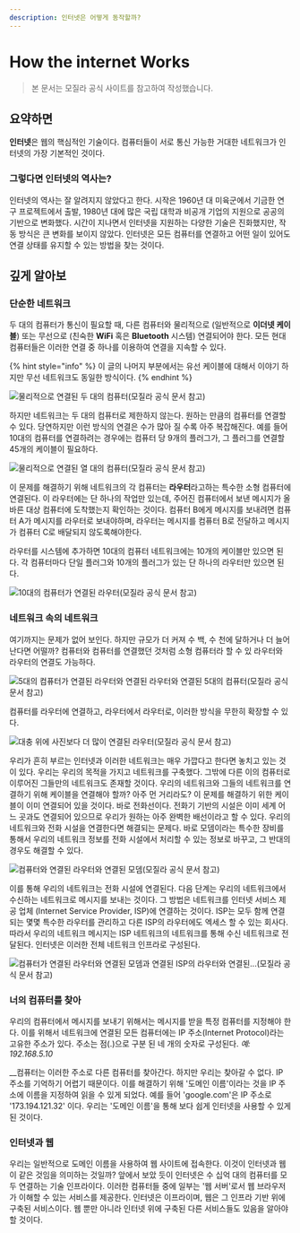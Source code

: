 ```yaml
---
description: 인터넷은 어떻게 동작할까?
---
```


# How the internet Works

> 본 문서는 모질라 공식 사이트를 참고하여 작성했습니다.

## 요약하면

 **인터넷**은 웹의 핵심적인 기술이다. 컴퓨터들이 서로 통신 가능한 거대한 네트워크가 인터넷의 가장 기본적인 것이다.

### 그렇다면 인터넷의 역사는?

 인터넷의 역사는 잘 알려지지 않았다고 한다. 시작은 1960년 대 미육군에서 기금한 연구 프로젝트에서 출발, 1980년 대에 많은 국립 대학과 비공개 기업의 지원으로 공공의 기반으로 변화했다. 시간이 지나면서 인터넷을 지원하는 다양한 기술은 진화했지만, 작동 방식은 큰 변화를 보이지 않았다. 인터넷은 모든 컴퓨터를 연결하고 어떤 일이 있어도 연결 상태를 유지할 수 있는 방법을 찾는 것이다.

## 깊게 알아보

### 단순한 네트워크

 두 대의 컴퓨터가 통신이 필요할 때, 다른 컴퓨터와 물리적으로 \(일반적으로 **이더넷 케이블**\) 또는 무선으로 \(친숙한 **WiFi** 혹은 **Bluetooth** 시스템\) 연결되어야 한다. 모든 현대 컴퓨터들은 이러한 연결 중 하나를 이용하여 연결을 지속할 수 있다.

{% hint style="info" %}
이 글의 나머지 부분에서는 유선 케이블에 대해서 이야기 하지만 무선 네트워크도 동일한 방식이다.
{% endhint %}

![&#xBB3C;&#xB9AC;&#xC801;&#xC73C;&#xB85C; &#xC5F0;&#xACB0;&#xB41C; &#xB450; &#xB300;&#xC758; &#xCEF4;&#xD4E8;&#xD130;\(&#xBAA8;&#xC9C8;&#xB77C; &#xACF5;&#xC2DD; &#xBB38;&#xC11C; &#xCC38;&#xACE0;\)](.gitbook/assets/image%20%285%29.png)

 하지만 네트워크는 두 대의 컴퓨터로 제한하지 않는다. 원하는 만큼의 컴퓨터를 연결할 수 있다. 당연하지만 이런 방식의 연결은 수가 많아 질 수록 아주 복잡해진다. 예를 들어 10대의 컴퓨터를 연결하려는 경우에는 컴퓨터 당 9개의 플러그가, 그 플러그를 연결할 45개의 케이블이 필요하다.

![&#xBB3C;&#xB9AC;&#xC801;&#xC73C;&#xB85C; &#xC5F0;&#xACB0;&#xB41C; &#xC5F4; &#xB300;&#xC758; &#xCEF4;&#xD4E8;&#xD130;\(&#xBAA8;&#xC9C8;&#xB77C; &#xACF5;&#xC2DD; &#xBB38;&#xC11C; &#xCC38;&#xACE0;\)](.gitbook/assets/image%20%283%29.png)

 이 문제를 해결하기 위해 네트워크의 각 컴퓨터는 **라우터**라고하는 특수한 소형 컴퓨터에 연결된다. 이 라우터에는 단 하나의 작업만 있는데, 주어진 컴퓨터에서 보낸 메시지가 올바른 대상 컴퓨터에 도착했는지 확인하는 것이다. 컴퓨터 B에게 메시지를 보내려면 컴퓨터 A가 메시지를 라우터로 보내야하며, 라우터는 메시지를 컴퓨터 B로 전달하고 메시지가 컴퓨터 C로 배달되지 않도록해야한다.

 라우터를 시스템에 추가하면 10대의 컴퓨터 네트워크에는 10개의 케이블만 있으면 된다. 각 컴퓨터마다 단일 플러그와 10개의 플러그가 있는 단 하나의 라우터만 있으면 된다.

![10&#xB300;&#xC758; &#xCEF4;&#xD4E8;&#xD130;&#xAC00; &#xC5F0;&#xACB0;&#xB41C; &#xB77C;&#xC6B0;&#xD130;\(&#xBAA8;&#xC9C8;&#xB77C; &#xACF5;&#xC2DD; &#xBB38;&#xC11C; &#xCC38;&#xACE0;\)](.gitbook/assets/image%20%289%29.png)

### 네트워크 속의 네트워크

 여기까지는 문제가 없어 보인다. 하지만 규모가 더 커져 수 백, 수 천에 달하거나 더 늘어난다면 어떨까? 컴퓨터와 컴퓨터를 연결했던 것처럼 소형 컴퓨터라 할 수 있 라우터와 라우터의 연결도 가능하다.

![5&#xB300;&#xC758; &#xCEF4;&#xD4E8;&#xD130;&#xAC00; &#xC5F0;&#xACB0;&#xB41C; &#xB77C;&#xC6B0;&#xD130;&#xC640; &#xC5F0;&#xACB0;&#xB41C; &#xB77C;&#xC6B0;&#xD130;&#xC640; &#xC5F0;&#xACB0;&#xB41C; 5&#xB300;&#xC758; &#xCEF4;&#xD4E8;&#xD130;\(&#xBAA8;&#xC9C8;&#xB77C; &#xACF5;&#xC2DD; &#xBB38;&#xC11C; &#xCC38;&#xACE0;\)](.gitbook/assets/image%20%286%29.png)

 컴퓨터를 라우터에 연결하고, 라우터에서 라우터로, 이러한 방식을 무한히 확장할 수 있다.

![&#xB300;&#xCDA9; &#xC704;&#xC5D0; &#xC0AC;&#xC9C4;&#xBCF4;&#xB2E4; &#xB354; &#xB9CE;&#xC774; &#xC5F0;&#xACB0;&#xB41C; &#xB77C;&#xC6B0;&#xD130;\(&#xBAA8;&#xC9C8;&#xB77C; &#xACF5;&#xC2DD; &#xBB38;&#xC11C; &#xCC38;&#xACE0;\)](.gitbook/assets/image%20%287%29.png)

 우리가 흔히 부르는 인터넷과 이러한 네트워크는 매우 가깝다고 한다면 놓치고 있는 것이 있다. 우리는 우리의 목적을 가지고 네트워크를 구축했다. 그밖에 다른 이의 컴퓨터로 이루어진 그들만의 네트워크도 존재할 것이다. 우리의 네트워크와 그들의 네트워크를 연결하기 위해 케이블을 연결해야 할까? 아주 먼 거리라도? 이 문제를 해결하기 위한 케이블이 이미 연결되어 있을 것이다. 바로 전화선이다. 전화기 기반의 시설은 이미 세계 어느 곳과도 연결되어 있으므로 우리가 원하는 아주 완벽한 배선이라고 할 수 있다. 우리의 네트워크와 전화 시설을 연결한다면 해결되는 문제다. 바로 모뎀이라는 특수한 장비를 통해서 우리의 네트워크 정보를 전화 시설에서 처리할 수 있는 정보로 바꾸고, 그 반대의 경우도 해결할 수 있다.

![&#xCEF4;&#xD4E8;&#xD130;&#xC640; &#xC5F0;&#xACB0;&#xB41C; &#xB77C;&#xC6B0;&#xD130;&#xC640; &#xC5F0;&#xACB0;&#xB41C; &#xBAA8;&#xB380;\(&#xBAA8;&#xC9C8;&#xB77C; &#xACF5;&#xC2DD; &#xBB38;&#xC11C; &#xCC38;&#xACE0;\)](.gitbook/assets/image%20%288%29.png)

 이를 통해 우리의 네트워크는 전화 시설에 연결된다. 다음 단계는 우리의 네트워크에서 수신하는 네트워크로 메시지를 보내는 것이다. 그 방법은 네트워크를 인터넷 서비스 제공 업체 \(Internet Service Provider, ISP\)에 연결하는 것이다. ISP는 모두 함께 연결되는 몇몇 특수한 라우터를 관리하고 다른 ISP의 라우터에도 엑세스 할 수 있는 회사다. 따라서 우리의 네트워크 메시지는 ISP 네트워크의 네트워크를 통해 수신 네트워크로 전달된다. 인터넷은 이러한 전체 네트워크 인프라로 구성된다.

![&#xCEF4;&#xD4E8;&#xD130;&#xAC00; &#xC5F0;&#xACB0;&#xB41C; &#xB77C;&#xC6B0;&#xD130;&#xC640; &#xC5F0;&#xACB0;&#xB41C; &#xBAA8;&#xB380;&#xACFC; &#xC5F0;&#xACB0;&#xB41C; ISP&#xC758; &#xB77C;&#xC6B0;&#xD130;&#xC640; &#xC5F0;&#xACB0;&#xB41C;...\(&#xBAA8;&#xC9C8;&#xB77C; &#xACF5;&#xC2DD; &#xBB38;&#xC11C; &#xCC38;&#xACE0;\)](.gitbook/assets/image%20%284%29.png)

### 너의 컴퓨터를 찾아

 우리의 컴퓨터에서 메시지를 보내기 위해서는 메시지를 받을 특정 컴퓨터를 지정해야 한다. 이를 위해서 네트워크에 연결된 모든 컴퓨터에는 IP 주소\(Internet Protocol\)라는 고유한 주소가 있다. 주소는 점\(.\)으로 구분 된 네 개의 숫자로 구성된다. _예: 192.168.5.10_

 __컴퓨터는 이러한 주소로 다른 컴퓨터를 찾아간다. 하지만 우리는 찾아갈 수 없다. IP 주소를 기억하기 어렵기 때문이다. 이를 해결하기 위해 '도메인 이름'이라는 것을 IP 주소에 이름을 지정하여 읽을 수 있게 되었다. 예를 들어 'google.com'은 IP 주소로 '173.194.121.32' 이다. 우리는 '도메인 이름'을 통해 보다 쉽게 인터넷을 사용할 수 있게 된 것이다.

### 인터넷과 웹

 우리는 일반적으로 도메인 이름을 사용하여 웹 사이트에 접속한다. 이것이 인터넷과 웹이 같은 것임을 의미하는 것일까? 앞에서 보았 듯이 인터넷은 수 십억 대의 컴퓨터를 모두 연결하는 기술 인프라이다. 이러한 컴퓨터들 중에 일부는 '웹 서버'로서 웹 브라우저가 이해할 수 있는 서비스를 제공한다. 인터넷은 이프라이며, 웹은 그 인프라 기반 위에 구축된 서비스이다. 웹 뿐만 아니라 인터넷 위에 구축된 다른 서비스들도 있음을 알아야 할 것이다.

